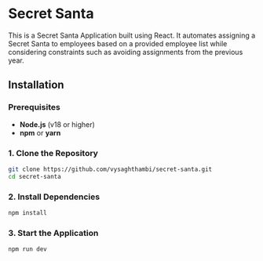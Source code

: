# Secret Santa

This is a Secret Santa Application built using React. It automates assigning a Secret Santa to employees based on a provided employee list while considering constraints such as avoiding assignments from the previous year.

## Installation

### Prerequisites

- **Node.js** (v18 or higher)
- **npm** or **yarn**

### 1. Clone the Repository

```bash
git clone https://github.com/vysaghthambi/secret-santa.git
cd secret-santa
```

### 2. Install Dependencies

```bash
npm install
```

### 3. Start the Application

```bash
npm run dev
```
